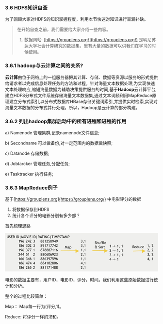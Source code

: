 ### 3.6 HDFS知识自查

为了回顾大家对HDFS的知识掌握程度，利用本节快速对知识进行查漏补缺。

> 在开始自查之前，我们需要给大家介绍一些内容。
>
> 1. 数据网站: [https://grouplens.org/](https://grouplens.org/) 是明尼苏达大学社会计算研究的数据集，里有大量的数据可以供我们在学习的时候使用。

### 3.6.1 **hadoop与云计算之间的关系?**

**云计算**由位于网络上的一组服务器把其计算、存储、数据等资源以服务的形式提供给请求者以完成信息处理任务的方法和过程。针对海量文本数据处理,为实现快速文本处理响应,缩短海量数据为辅助决策提供服务的时间,基于**Hadoop**云计算平台,建立HDFS分布式文件系统存储海量文本数据集,通过文本词频利用MapReduce原理建立分布式索引,以分布式数据库HBase存储关键词索引,并提供实时检索,实现对海量文本数据的分布式并行处理。所以，Hadoop是云计算的部分构建。

### 3.6.2 **列出hadoop集群启动中的所有进程和进程的作用**

a\) Namenode 管理集群,记录namenode文件信息;

b\) Secondname 可以做备份,对一定范围内的数据做快照;

c\) Datanode  存储数据;

d\) Jobtarcker 管理任务,分配任务;

e\) Tasktracker   执行任务;

### 3.6.3 MapReduce例子

基于[https://grouplens.org](https://grouplens.org/) 中电影评分的数据

1. 将数据保存到HDFS
2. 统计各个评分的电影分别有多少部？

首先梳理思路

![](/assets/3.6_1.png)

电影的数据主要有，用户ID，电影ID，评分，时间。我们利用这些原始数据进行统计和分析。

整个的过程比较简单：

Map： Map每一行为\(评分,1\)。

Reduce: 将评分一样的求和。

